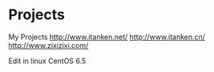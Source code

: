 # Projects
My Projects
http://www.itanken.net/
http://www.itanken.cn/
http://www.zixizixi.com/

Edit in linux CentOS 6.5

